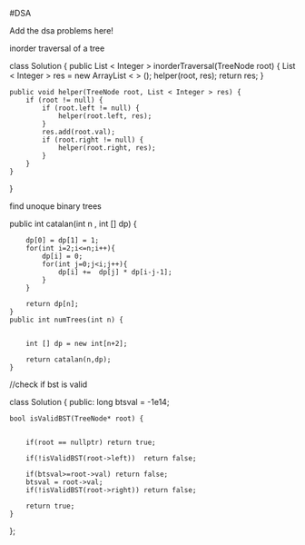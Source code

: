 #DSA

Add the dsa problems here!


inorder traversal of a tree

class Solution {
    public List < Integer > inorderTraversal(TreeNode root) {
        List < Integer > res = new ArrayList < > ();
        helper(root, res);
        return res;
    }

    public void helper(TreeNode root, List < Integer > res) {
        if (root != null) {
            if (root.left != null) {
                helper(root.left, res);
            }
            res.add(root.val);
            if (root.right != null) {
                helper(root.right, res);
            }
        }
    }
}

find unoque binary trees

public int catalan(int n , int [] dp)
    {
        
        dp[0] = dp[1] = 1;
        for(int i=2;i<=n;i++){
            dp[i] = 0;
            for(int j=0;j<i;j++){
                dp[i] +=  dp[j] * dp[i-j-1];
            }
        }
        
        return dp[n];
    }
    public int numTrees(int n) {
        
        
        int [] dp = new int[n+2];
        
        return catalan(n,dp);
    }



//check if bst is valid

class Solution {
public:
    long btsval = -1e14;
    
    bool isValidBST(TreeNode* root) {
     
        
        if(root == nullptr) return true;
        
        if(!isValidBST(root->left))  return false;
        
        if(btsval>=root->val) return false;
        btsval = root->val;
        if(!isValidBST(root->right)) return false;
        
        return true;
    }
};


